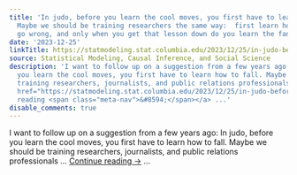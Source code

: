 ```yaml
---
title: 'In judo, before you learn the cool moves, you first have to learn how to fall.
  Maybe we should be training researchers the same way:  first learn how things can
  go wrong, and only when you get that lesson down do you learn the fancy stuff.'
date: '2023-12-25'
linkTitle: https://statmodeling.stat.columbia.edu/2023/12/25/in-judo-before-you-learn-the-cool-moves-you-first-have-to-learn-how-to-fall-maybe-we-should-be-training-researchers-the-same-way-first-learn-how-things-can-go-wrong-and-only-when-you-get-that-le/
source: Statistical Modeling, Causal Inference, and Social Science
description: 'I want to follow up on a suggestion from a few years ago: In judo, before
  you learn the cool moves, you first have to learn how to fall. Maybe we should be
  training researchers, journalists, and public relations professionals &#8230; <a
  href="https://statmodeling.stat.columbia.edu/2023/12/25/in-judo-before-you-learn-the-cool-moves-you-first-have-to-learn-how-to-fall-maybe-we-should-be-training-researchers-the-same-way-first-learn-how-things-can-go-wrong-and-only-when-you-get-that-le/">Continue
  reading <span class="meta-nav">&#8594;</span></a> ...'
disable_comments: true
---
```

I want to follow up on a suggestion from a few years ago: In judo, before you learn the cool moves, you first have to learn how to fall. Maybe we should be training researchers, journalists, and public relations professionals &#8230; <a href="https://statmodeling.stat.columbia.edu/2023/12/25/in-judo-before-you-learn-the-cool-moves-you-first-have-to-learn-how-to-fall-maybe-we-should-be-training-researchers-the-same-way-first-learn-how-things-can-go-wrong-and-only-when-you-get-that-le/">Continue reading <span class="meta-nav">&#8594;</span></a> ...